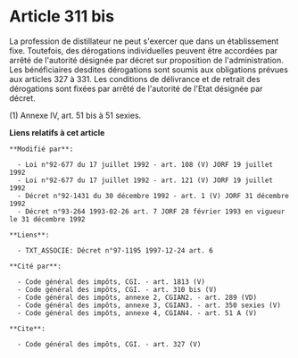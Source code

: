 # Article 311 bis

La profession de distillateur ne peut s'exercer que dans un établissement fixe. Toutefois, des dérogations individuelles
peuvent être accordées par arrêté de l'autorité désignée par décret sur proposition de l'administration. Les bénéficiaires
desdites dérogations sont soumis aux obligations prévues aux articles 327 à 331. Les conditions de délivrance et de retrait
des dérogations sont fixées par arrêté de l'autorité de l'Etat désignée par décret. 

(1) Annexe IV, art. 51 bis à 51 sexies.

**Liens relatifs à cet article**

	**Modifié par**:

	  - Loi n°92-677 du 17 juillet 1992 - art. 108 (V) JORF 19 juillet 1992
	  - Loi n°92-677 du 17 juillet 1992 - art. 121 (V) JORF 19 juillet 1992
	  - Décret n°92-1431 du 30 décembre 1992 - art. 1 (V) JORF 31 décembre 1992
	  - Décret n°93-264 1993-02-26 art. 7 JORF 28 février 1993 en vigueur le 31 décembre 1992

	**Liens**:

	  - TXT_ASSOCIE: Décret n°97-1195 1997-12-24 art. 6

	**Cité par**:

	  - Code général des impôts, CGI. - art. 1813 (V)
	  - Code général des impôts, CGI. - art. 310 bis (V)
	  - Code général des impôts, annexe 2, CGIAN2. - art. 289 (VD)
	  - Code général des impôts, annexe 3, CGIAN3. - art. 350 sexies (V)
	  - Code général des impôts, annexe 4, CGIAN4. - art. 51 A (V)

	**Cite**:

	  - Code général des impôts, CGI. - art. 327 (V)
